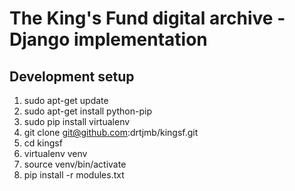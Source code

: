 
# The King's Fund digital archive - Django implementation

## Development setup

1. sudo apt-get update
2. sudo apt-get install python-pip
3. sudo pip install virtualenv
4. git clone git@github.com:drtjmb/kingsf.git
5. cd kingsf
6. virtualenv venv
7. source venv/bin/activate
8. pip install -r modules.txt
